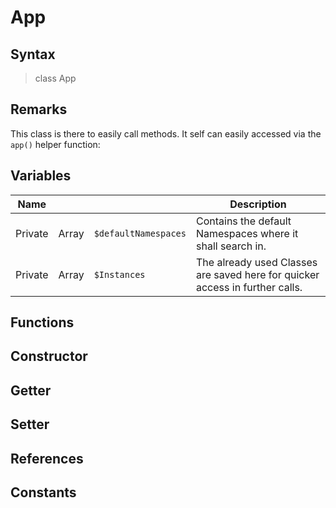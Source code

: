 # App
## Syntax

> class App

## Remarks

This class is there to easily call methods. It self can easily accessed via the `app()` helper
function:

## Variables

| Name | | | Description |
| --- | --- | --- | --- |
| Private | Array | `$defaultNamespaces` | Contains the default Namespaces where it shall search in. |
| Private | Array | `$Instances` | The already used Classes are saved here for quicker access in further calls. |

## Functions

## Constructor
## Getter
## Setter
## References
## Constants